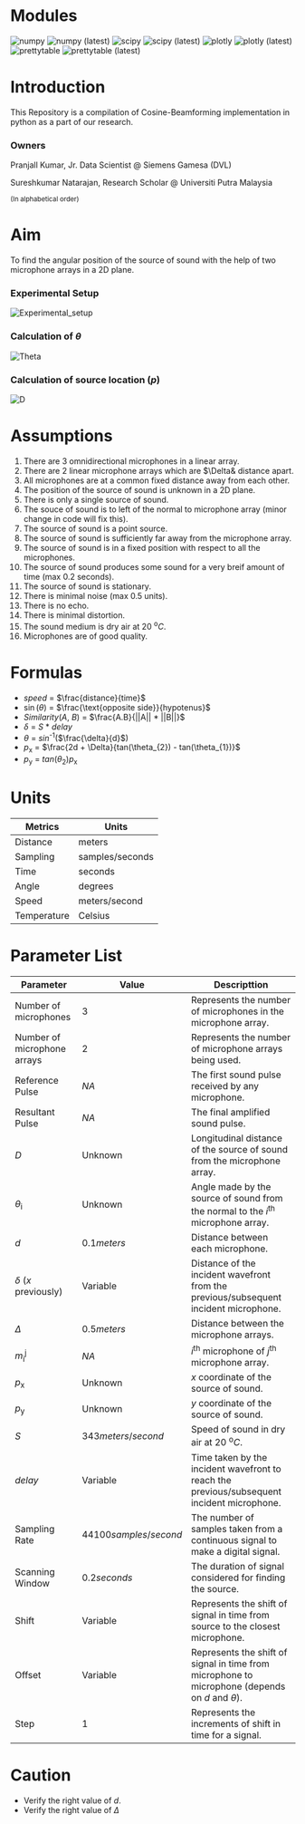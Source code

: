# Modules
![numpy](https://img.shields.io/badge/numpy-v1.21.4-information)
![numpy (latest)](https://img.shields.io/pypi/v/numpy?label=lateset)
![scipy](https://img.shields.io/badge/scipy-v1.7.3-information)
![scipy (latest)](https://img.shields.io/pypi/v/scipy?label=lateset)
![plotly](https://img.shields.io/badge/plotly-v5.4.0-information)
![plotly (latest)](https://img.shields.io/pypi/v/plotly?label=lateset)
![prettytable](https://img.shields.io/badge/prettytable-v2.4.0-information)
![prettytable (latest)](https://img.shields.io/pypi/v/prettytable?label=lateset)


# Introduction
This Repository is a compilation of Cosine-Beamforming implementation in python as a part of our research.


### Owners
Pranjall Kumar, Jr. Data Scientist @ Siemens Gamesa (DVL)

Sureshkumar Natarajan, Research Scholar @ Universiti Putra Malaysia

<sub>(In alphabetical order)</sub>


# Aim
To find the angular position of the source of sound with the help of two microphone arrays in a 2D plane.


### Experimental Setup
![Experimental_setup](/Images/Experimental_setup.jpg "Experimantal Setup")


### Calculation of $\theta$
![Theta](/Images/Theta.jpg "Calculation of Theta")


### Calculation of source location ($p$)
![D](/Images/D.jpg "Calculation of source location")


# Assumptions
1. There are 3 omnidirectional microphones in a linear array.
1. There are 2 linear microphone arrays which are $\Delta& distance apart.
1. All microphones are at a common fixed distance away from each other.
1. The position of the source of sound is unknown in a 2D plane.
1. There is only a single source of sound.
1. The souce of sound is to left of the normal to microphone array (minor change in code will fix this).
1. The source of sound is a point source.
1. The source of sound is sufficiently far away from the microphone array.
1. The source of sound is in a fixed position with respect to all the microphones.
1. The source of sound produces some sound for a very breif amount of time (max 0.2 seconds).
1. The source of sound is stationary.
1. There is minimal noise (max 0.5 units).
1. There is no echo.
1. There is minimal distortion.
1. The sound medium is dry air at 20 <sup>o</sup>$C$.
1. Microphones are of good quality.


# Formulas
* $speed$ = $\frac{distance}{time}$
* $\sin$($\theta$) = $\frac{\text{opposite side}}{hypotenus}$
* $Similarity$(_A_, _B_) = $\frac{A.B}{||A|| * ||B||}$
* $\delta$ = $S$ * $delay$
* $\theta$ = $sin$<sup>-1</sup>($\frac{\delta}{d}$)
* $p$<sub>x</sub> = $\frac{2d + \Delta}{tan(\theta_{2}) - tan(\theta_{1})}$
* $p$<sub>y</sub> = $tan$($\theta_{2}$)$p$<sub>x</sub>


# Units
| Metrics | Units |
|---------|-------|
| Distance | meters |
| Sampling | samples/seconds |
| Time | seconds |
| Angle | degrees |
| Speed | meters/second |
| Temperature | Celsius |


# Parameter List
| Parameter | Value | Descripttion |
|-----------|-------|--------------|
| Number of microphones | $3$ | Represents the number of microphones in the microphone array. |
| Number of microphone arrays | $2$ | Represents the number of microphone arrays being used. |
| Reference Pulse | $NA$ | The first sound pulse received by any microphone. |
| Resultant Pulse | $NA$ | The final amplified sound pulse. |
| $D$ | Unknown | Longitudinal distance of the source of sound from the microphone array. |
| $\theta$<sub>i</sub> | Unknown | Angle made by the source of sound from the normal to the $i$<sup>th</sup> microphone array. |
| $d$ | $0.1 meters$ | Distance between each microphone. |
| $\delta$ ($x$ previously)| Variable | Distance of the incident wavefront from the previous/subsequent incident microphone. | 
| $\Delta$ | $0.5 meters$ | Distance between the microphone arrays. |
| $m$<sub>i</sub><sup>j</sup> | $NA$ | $i$<sup>th</sup> microphone of $j$<sup>th</sup> microphone array. |
| $p$<sub>x</sub> | Unknown | $x$ coordinate of the source of sound. |
| $p$<sub>y</sub> | Unknown | $y$ coordinate of the source of sound. |
| $S$ | $343 meters/second$ | Speed of sound in dry air at 20 <sup>o</sup>$C$.
| $delay$ | Variable | Time taken by the incident wavefront to reach the previous/subsequent incident microphone. |
| Sampling Rate | $44100 samples/second$ | The number of samples taken from a continuous signal to make a digital signal. |
| Scanning Window | $0.2 seconds$ | The duration of signal considered for finding the source. |
| Shift | Variable | Represents the shift of signal in time from source to the closest microphone. |
| Offset | Variable | Represents the shift of signal in time from microphone to microphone (depends on $d$ and $\theta$). |
| Step | $1$ | Represents the increments of shift in time for a signal. |


# Caution
* Verify the right value of $d$.
* Verify the right value of $\Delta$